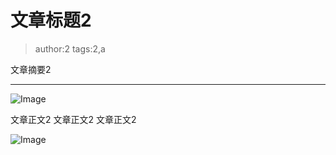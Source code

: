 # 文章标题2
> author:2
> tags:2,a

文章摘要2
**********
![Image](/codelab-website/resources/res.png)

文章正文2
文章正文2
文章正文2

![Image](/codelab-website/resources/res.png)
